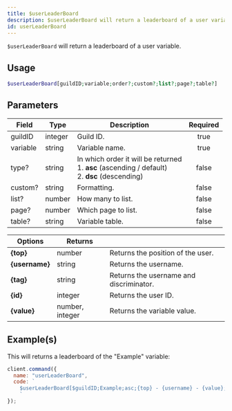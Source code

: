 ```yaml
---
title: $userLeaderBoard
description: $userLeaderBoard will return a leaderboard of a user variable.
id: userLeaderBoard
---
```


`$userLeaderBoard` will return a leaderboard of a user variable.

## Usage

```php
$userLeaderBoard[guildID;variable;order?;custom?;list?;page?;table?]
```

## Parameters

| Field    | Type    | Description                                                                                               | Required |
| -------- | ------- | --------------------------------------------------------------------------------------------------------- | :------: |
| guildID  | integer | Guild ID.                                                                                                 |   true   |
| variable | string  | Variable name.                                                                                            |   true   |
| type?    | string  | In which order it will be returned <br /> 1. **asc** (ascending / default) <br /> 2. **dsc** (descending) |  false   |
| custom?  | string  | Formatting.                                                                                               |  false   |
| list?    | number  | How many to list.                                                                                         |  false   |
| page?    | number  | Which page to list.                                                                                       |  false   |
| table?   | string  | Variable table.                                                                                           |  false   |

| Options        | Returns         |                                         |
| -------------- | --------------- | --------------------------------------- |
| **{top}**      | number          | Returns the position of the user.       |
| **{username}** | string          | Returns the username.                   |
| **{tag}**      | string          | Returns the username and discriminator. |
| **{id}**       | integer         | Returns the user ID.                    |
| **{value}**    | number, integer | Returns the variable value.             |

## Example(s)

This will returns a leaderboard of the "Example" variable:

```javascript
client.command({
  name: "userLeaderBoard",
  code: `
    $userLeaderBoard[$guildID;Example;asc;{top} - {username} - {value};10;1;main]
    `
});
```
